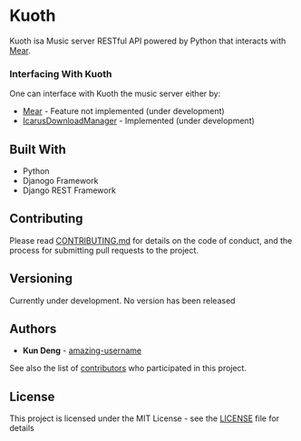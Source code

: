 # Kuoth
Kuoth isa Music server RESTful API powered by Python that interacts with [Mear](https://github.com/amazing-username/mear).

### Interfacing With Kuoth

One can interface with Kuoth the music server either by:

* [Mear](https://github.com/amazing-username/mear) - Feature not implemented (under development)
* [IcarusDownloadManager](https://github.com/amazing-username/IcarusDownloadManager) - Implemented (under development)


## Built With

* Python
* Djanogo Framework
* Django REST Framework

## Contributing

Please read [CONTRIBUTING.md](CONTRIBUTING.md) for details on the code of conduct, and the process for submitting pull requests to the project.

## Versioning

Currently under development. No version has been released

## Authors

* **Kun Deng** - [amazing-username](https://github.com/amazing-username)

See also the list of [contributors](https://github.com/amazing-username/Kuoth/graphs/contributors) who participated in this project.

## License

This project is licensed under the MIT License - see the [LICENSE](LICENSE) file for details

